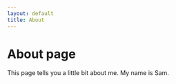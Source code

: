 ```yaml
---
layout: default
title: About
---
```

# About page

This page tells you a little bit about me. My name is Sam.